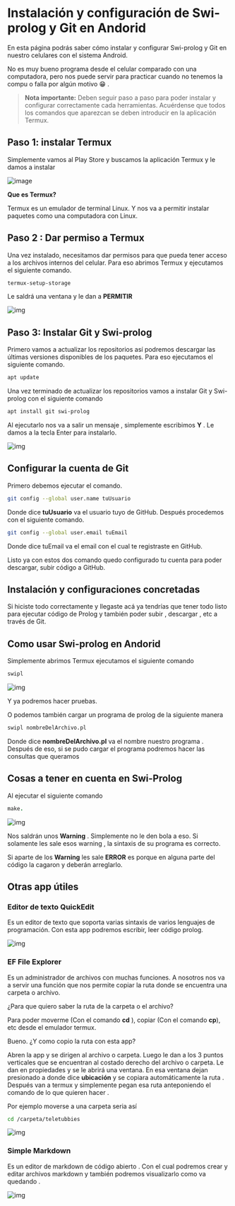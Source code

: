 # Instalación y configuración de Swi-prolog y Git en Andorid

En esta página podrás saber cómo instalar y configurar Swi-prolog y Git en nuestro celulares con el sistema Android.

No es muy bueno programa desde el celular comparado con una computadora, pero nos puede servir para practicar cuando no tenemos la compu o falla por algún motivo 😁 .

> **Nota importante:** Deben seguir paso a paso para poder instalar y configurar correctamente cada herramientas. Acuérdense que todos los comandos que aparezcan se deben introducir en la aplicación Termux.

## Paso 1: instalar Termux

Simplemente vamos al Play Store y buscamos la aplicación Termux y le damos a instalar

![image](multimedia/1.jpg)

**Que es Termux?**

Termux es un emulador de terminal Linux. Y nos va a permitir instalar paquetes como una computadora con Linux.

## Paso 2 : Dar permiso a Termux

Una vez instalado, necesitamos dar permisos para que pueda tener acceso a los archivos internos del celular. Para eso abrimos Termux y ejecutamos el siguiente comando.

```bash
termux-setup-storage
```
Le saldrá una ventana y le dan a **PERMITIR**

![img](multimedia/2.jpg)



## Paso 3: Instalar Git y Swi-prolog 

Primero vamos a actualizar los repositorios así podremos descargar las últimas versiones disponibles de los paquetes. Para eso ejecutamos el siguiente comando.

```bash
apt update
```
Una vez terminado de actualizar los repositorios vamos a instalar Git y Swi-prolog con el siguiente comando

```bash
apt install git swi-prolog
```

Al ejecutarlo nos va a salir un mensaje , simplemente escribimos **Y** . 
Le damos a la tecla Enter para instalarlo.

![img](multimedia/3.jpg)

## Configurar la cuenta de Git 

Primero debemos ejecutar el comando.

```bash
git config --global user.name tuUsuario
```
Donde dice **tuUsuario** va el usuario tuyo de GitHub.
Después procedemos con el siguiente comando.

```bash
git config --global user.email tuEmail
```
Donde dice tuEmail va el email con el cual te registraste en GitHub.

Listo ya con estos dos comando quedo configurado tu cuenta para poder descargar, subir código a GitHub.

## Instalación y configuraciones concretadas

Si hiciste todo correctamente y llegaste acá ya tendrías que tener todo listo para ejecutar código de Prolog y también poder subir , descargar , etc a través de Git.

## Como usar Swi-prolog en Andorid

Simplemente abrimos Termux ejecutamos el siguiente comando

```bash
swipl
```
![img](multimedia/4.jpg)

Y ya podremos hacer pruebas.

O podemos también cargar un programa de prolog de la siguiente manera

```bash
swipl nombreDelArchivo.pl
```
Donde dice **nombreDelArchivo.pl** va el nombre nuestro programa . Después de eso, si se pudo cargar el programa podremos hacer las consultas que queramos 

## Cosas a tener en cuenta en Swi-Prolog

Al ejecutar el siguiente comando 

```prolog
make.
```
![img](multimedia/5.jpg)

Nos saldrán unos **Warning** . Simplemente no le den bola a eso. Si solamente les sale esos warning , la sintaxis de su programa es correcto.

Si aparte de los **Warning** les sale **ERROR** es porque en alguna parte del código la cagaron y deberán arreglarlo.

## Otras app útiles 

### Editor de texto QuickEdit

Es un editor de texto que soporta varias sintaxis de varios lenguajes de programación. Con esta app podremos escribir, leer código prolog.

![img](multimedia/6.jpg)

### EF File Explorer

Es un administrador de archivos con muchas funciones. A nosotros nos va a servir una función que nos permite copiar la ruta donde se encuentra una carpeta o archivo. 

¿Para que quiero saber la ruta de la carpeta o el archivo?

Para poder moverme (Con el comando **cd** ), copiar (Con el comando **cp**), etc desde el emulador termux.

Bueno. ¿Y como copio la ruta con esta app?

Abren la app y se dirigen al archivo o carpeta. Luego le dan a los 3 puntos verticales que se encuentran al costado derecho del archivo o carpeta. Le dan en propiedades y se le abrirá una ventana. En esa ventana dejan presionado a donde dice **ubicación** y se copiara automáticamente la ruta . Después van a termux y simplemente pegan esa ruta anteponiendo el comando de lo que quieren hacer . 

Por ejemplo moverse a una carpeta seria así
```bash
cd /carpeta/teletubbies
```
![img](multimedia/7.jpg)

### Simple Markdown

Es un editor de markdown de código abierto . Con el cual podremos crear y editar archivos markdown y también podremos visualizarlo como va quedando .

![img](multimedia/8.jpg)




